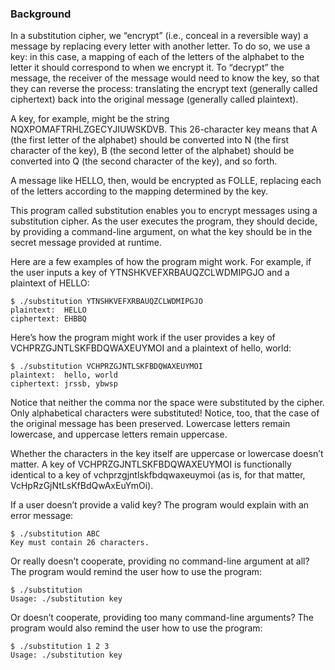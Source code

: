 ### Background

In a substitution cipher, we “encrypt” (i.e., conceal in a reversible way) a message by replacing every letter with another letter. To do so, we use a key: in this case, a mapping of each of the letters of the alphabet to the letter it should correspond to when we encrypt it. To “decrypt” the message, the receiver of the message would need to know the key, so that they can reverse the process: translating the encrypt text (generally called ciphertext) back into the original message (generally called plaintext).

A key, for example, might be the string NQXPOMAFTRHLZGECYJIUWSKDVB. This 26-character key means that A (the first letter of the alphabet) should be converted into N (the first character of the key), B (the second letter of the alphabet) should be converted into Q (the second character of the key), and so forth.

A message like HELLO, then, would be encrypted as FOLLE, replacing each of the letters according to the mapping determined by the key.

This program called substitution enables you to encrypt messages using a substitution cipher. As the user executes the program, they should decide, by providing a command-line argument, on what the key should be in the secret message provided at runtime.

Here are a few examples of how the program might work. For example, if the user inputs a key of YTNSHKVEFXRBAUQZCLWDMIPGJO and a plaintext of HELLO:
   
    $ ./substitution YTNSHKVEFXRBAUQZCLWDMIPGJO
    plaintext:  HELLO
    ciphertext: EHBBQ

Here’s how the program might work if the user provides a key of VCHPRZGJNTLSKFBDQWAXEUYMOI and a plaintext of hello, world:
    
    $ ./substitution VCHPRZGJNTLSKFBDQWAXEUYMOI
    plaintext:  hello, world
    ciphertext: jrssb, ybwsp

Notice that neither the comma nor the space were substituted by the cipher. Only alphabetical characters were substituted! Notice, too, that the case of the original message has been preserved. Lowercase letters remain lowercase, and uppercase letters remain uppercase.

Whether the characters in the key itself are uppercase or lowercase doesn’t matter. A key of VCHPRZGJNTLSKFBDQWAXEUYMOI is functionally identical to a key of vchprzgjntlskfbdqwaxeuymoi (as is, for that matter, VcHpRzGjNtLsKfBdQwAxEuYmOi).

If a user doesn’t provide a valid key? The program would explain with an error message:

    $ ./substitution ABC
    Key must contain 26 characters.

Or really doesn’t cooperate, providing no command-line argument at all? The program would remind the user how to use the program:

    $ ./substitution
    Usage: ./substitution key

Or doesn’t cooperate, providing too many command-line arguments? The program would also remind the user how to use the program:

    $ ./substitution 1 2 3
    Usage: ./substitution key
